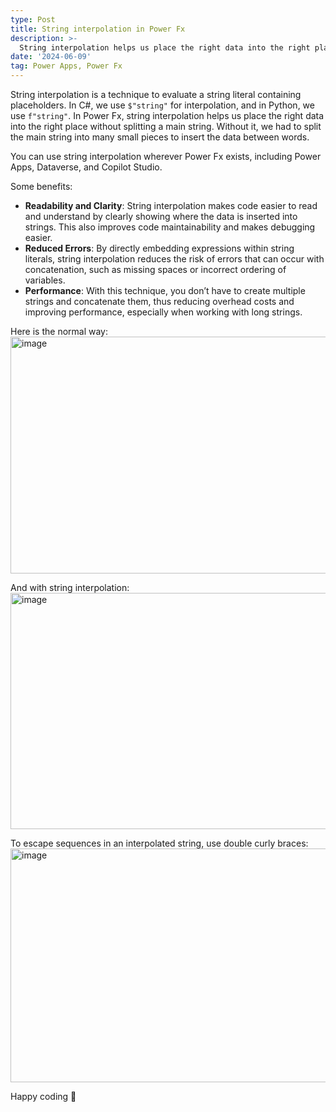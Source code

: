 ```yaml
---
type: Post
title: String interpolation in Power Fx
description: >-
  String interpolation helps us place the right data into the right place without splitting a main string. Without it, we had to split the main string into many small pieces to insert the data between words.
date: '2024-06-09'
tag: Power Apps, Power Fx
---
```

String interpolation is a technique to evaluate a string literal containing placeholders. In C#, we use `$"string"` for interpolation, and in Python, we use `f"string"`. In Power Fx, string interpolation helps us place the right data into the right place without splitting a main string. Without it, we had to split the main string into many small pieces to insert the data between words.

You can use string interpolation wherever Power Fx exists, including Power Apps, Dataverse, and Copilot Studio.

Some benefits:

* **Readability and Clarity**: String interpolation makes code easier to read and understand by clearly showing where the data is inserted into strings. This also improves code maintainability and makes debugging easier.
* **Reduced Errors**: By directly embedding expressions within string literals, string interpolation reduces the risk of errors that can occur with concatenation, such as missing spaces or incorrect ordering of variables.
* **Performance**: With this technique, you don’t have to create multiple strings and concatenate them, thus reducing overhead costs and improving performance, especially when working with long strings.

Here is the normal way:
<img width="2000" height="379" alt="image" src="https://github.com/user-attachments/assets/de5252e5-a8dd-41fb-8520-34caf6ef09bc" />


And with string interpolation:
<img width="2000" height="378" alt="image" src="https://github.com/user-attachments/assets/0342da29-64a7-43bf-872c-e9b429115a9d" />


To escape sequences in an interpolated string, use double curly braces:
<img width="1352" height="374" alt="image" src="https://github.com/user-attachments/assets/3dff2547-b108-47fe-bd4b-4b1d8f800dd2" />


Happy coding 🙂

